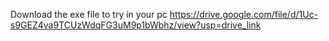 Download the exe file to try in your pc 
https://drive.google.com/file/d/1Uc-s9GEZ4va9TCUzWdqFG3uM9p1bWbhz/view?usp=drive_link
